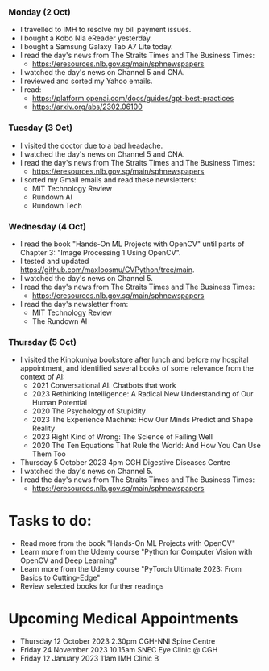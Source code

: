 ### Monday (2 Oct)
- I travelled to IMH to resolve my bill payment issues.
- I bought a Kobo Nia eReader yesterday.
- I bought a Samsung Galaxy Tab A7 Lite today.  
- I read the day's news from The Straits Times and The Business Times:
    - https://eresources.nlb.gov.sg/main/sphnewspapers
- I watched the day's news on Channel 5 and CNA.  
- I reviewed and sorted my Yahoo emails.  
- I read:
    - https://platform.openai.com/docs/guides/gpt-best-practices
    - https://arxiv.org/abs/2302.06100

### Tuesday (3 Oct)
- I visited the doctor due to a bad headache.  
- I watched the day's news on Channel 5 and CNA.  
- I read the day's news from The Straits Times and The Business Times:
    - https://eresources.nlb.gov.sg/main/sphnewspapers
- I sorted my Gmail emails and read these newsletters:
    - MIT Technology Review
    - Rundown AI
    - Rundown Tech

### Wednesday (4 Oct)
- I read the book "Hands-On ML Projects with OpenCV" until parts of Chapter 3: "Image Processing 1 Using OpenCV".  
- I tested and updated https://github.com/maxloosmu/CVPython/tree/main.  
- I watched the day's news on Channel 5.
- I read the day's news from The Straits Times and The Business Times:
    - https://eresources.nlb.gov.sg/main/sphnewspapers
- I read the day's newsletter from:
    - MIT Technology Review
    - The Rundown AI

### Thursday (5 Oct)
- I visited the Kinokuniya bookstore after lunch and before my hospital appointment, and identified several books of some relevance from the context of AI:
    - 2021 Conversational AI: Chatbots that work
    - 2023 Rethinking Intelligence: A Radical New Understanding of Our Human Potential 
    - 2020 The Psychology of Stupidity
    - 2023 The Experience Machine: How Our Minds Predict and Shape Reality 
    - 2023 Right Kind of Wrong: The Science of Failing Well 
    - 2020 The Ten Equations That Rule the World: And How You Can Use Them Too 
- Thursday 5 October 2023 4pm CGH Digestive Diseases Centre
- I watched the day's news on Channel 5.
- I read the day's news from The Straits Times and The Business Times:
    - https://eresources.nlb.gov.sg/main/sphnewspapers



# Tasks to do:
- Read more from the book "Hands-On ML Projects with OpenCV"
- Learn more from the Udemy course "Python for Computer Vision with OpenCV and Deep Learning"
- Learn more from the Udemy course "PyTorch Ultimate 2023: From Basics to Cutting-Edge"
- Review selected books for further readings

# Upcoming Medical Appointments
- Thursday 12 October 2023 2.30pm CGH-NNI Spine Centre
- Friday 24 November 2023 10.15am SNEC Eye Clinic @ CGH
- Friday 12 January 2023 11am IMH Clinic B